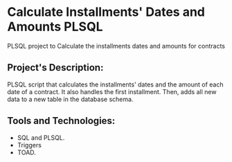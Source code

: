 # Calculate Installments' Dates and Amounts PLSQL
PLSQL project to Calculate the installments dates and amounts for contracts

## Project's Description:
PLSQL script that calculates the installments' dates and the amount of each date of a contract. It also handles the first installment. Then, adds all new data to a new table in the database schema.

## Tools and Technologies:
- SQL and PLSQL.
- Triggers
- TOAD.
